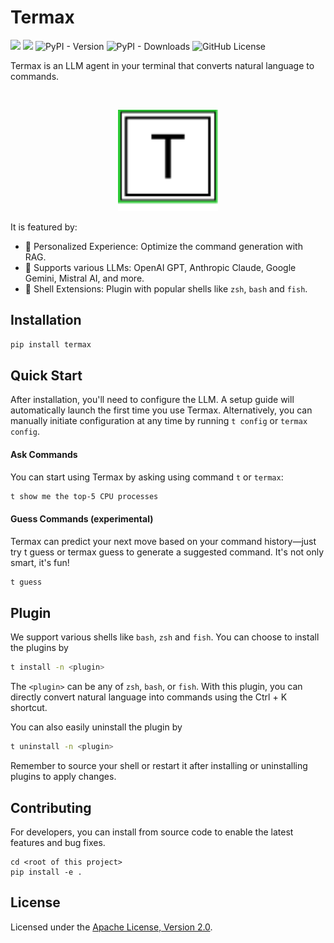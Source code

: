 


# Termax

![](https://github.com/huangyz0918/termax/actions/workflows/lint.yml/badge.svg) ![](https://github.com/huangyz0918/termax/actions/workflows/test.yml/badge.svg) ![PyPI - Version](https://img.shields.io/pypi/v/termax) 
![PyPI - Downloads](https://img.shields.io/pypi/dm/termax) ![GitHub License](https://img.shields.io/github/license/huangyz0918/termax) 


Termax is an LLM agent in your terminal that converts natural language to commands.

<br/>
<p align="center"> <img src="doc/icon.svg" alt="..." width=160>

It is featured by:

- 🍼 Personalized Experience: Optimize the command generation with RAG.
- 📐 Supports various LLMs: OpenAI GPT, Anthropic Claude, Google Gemini, Mistral AI, and more. 
- 🧩 Shell Extensions: Plugin with popular shells like `zsh`, `bash` and `fish`.

## Installation

```bash
pip install termax
```

## Quick Start

After installation, you'll need to configure the LLM. A setup guide will automatically launch the first time you use Termax. Alternatively, you can manually initiate configuration at any time by running `t config` or `termax config`.

#### Ask Commands

You can start using Termax by asking using command `t` or `termax`:

```bash
t show me the top-5 CPU processes
```

#### Guess Commands (experimental)

Termax can predict your next move based on your command history—just try t guess or termax guess to generate a suggested command. It's not only smart, it's fun!

```bash
t guess
```


## Plugin

We support various shells like `bash`, `zsh` and `fish`. You can choose to install the plugins by

```bash
t install -n <plugin>
```

The `<plugin>` can be any of `zsh`, `bash`, or `fish`. With this plugin, you can directly convert natural language into commands using the Ctrl + K shortcut.

You can also easily uninstall the plugin by

```bash
t uninstall -n <plugin>
```

Remember to source your shell or restart it after installing or uninstalling plugins to apply changes.


## Contributing 

For developers, you can install from source code to enable the latest features and bug fixes.

```bash:
cd <root of this project>
pip install -e .
```

## License

Licensed under the [Apache License, Version 2.0](LICENSE).





